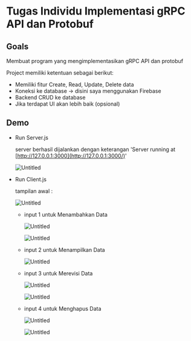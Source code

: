 
# Tugas Individu Implementasi gRPC API dan Protobuf

## Goals

Membuat program yang mengimplementasikan gRPC API dan protobuf

Project memiliki ketentuan sebagai berikut:

- Memiliki fitur Create, Read, Update, Delete data
- Koneksi ke database → disini saya menggunakan Firebase
- Backend CRUD ke database
- Jika terdapat UI akan lebih baik (opsional)

## Demo

- Run Server.js
    
    server berhasil dijalankan dengan keterangan 'Server running at [http://127.0.0.1:3000](http://127.0.0.1:3000/)'
    
    ![Untitled](Tugas%20CRUD%202b5f92e33d9843e19bcf55c6a73237e2/Untitled.png)
    
- Run Client.js
    
    tampilan awal : 
    
    ![Untitled](Tugas%20CRUD%202b5f92e33d9843e19bcf55c6a73237e2/Untitled%201.png)
    
    - input 1 untuk Menambahkan Data
        
        ![Untitled](Tugas%20CRUD%202b5f92e33d9843e19bcf55c6a73237e2/Untitled%202.png)
        
        ![Untitled](Tugas%20CRUD%202b5f92e33d9843e19bcf55c6a73237e2/Untitled%203.png)
        
    - input 2 untuk Menampilkan Data
        
        ![Untitled](Tugas%20CRUD%202b5f92e33d9843e19bcf55c6a73237e2/Untitled%204.png)
        
    - input 3 untuk  Merevisi Data
        
        ![Untitled](Tugas%20CRUD%202b5f92e33d9843e19bcf55c6a73237e2/Untitled%205.png)
        
        ![Untitled](Tugas%20CRUD%202b5f92e33d9843e19bcf55c6a73237e2/Untitled%206.png)
        
    - input 4 untuk Menghapus Data
        
        ![Untitled](Tugas%20CRUD%202b5f92e33d9843e19bcf55c6a73237e2/Untitled%207.png)
        
        ![Untitled](Tugas%20CRUD%202b5f92e33d9843e19bcf55c6a73237e2/Untitled%208.png)

